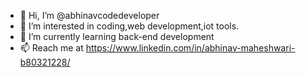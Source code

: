 - 👋 Hi, I’m @abhinavcodedeveloper
- 👀 I’m interested in coding,web development,iot tools.
- 🌱 I’m currently learning back-end development
- 📫 Reach me at https://www.linkedin.com/in/abhinav-maheshwari-b80321228/

